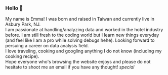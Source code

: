 ### Hello :speak_no_evil:

My name is Emma! I was born and raised in Taiwan and currently live in Asbury Park, NJ.
<br>
I am passionate at handling/analyzing data and worked in the hotel industry before. I am still fresh to the coding world but I learn new things everyday (and feel like I am a pro while solving debugs hehe). Looking forward to persuing a career on data analysis field.
<br>
I love traveling, cooking and googling anything I do not know (including my cooking recipe).
<br>
Hope everyone who's browsing the website enjoys and please do not hesitate to shoot me an email if you have any thought! _special_

